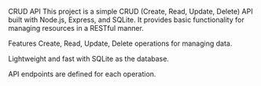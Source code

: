 CRUD API
This project is a simple CRUD (Create, Read, Update, Delete) API built with Node.js, Express, and SQLite. It provides basic functionality for managing resources in a RESTful manner.

Features
Create, Read, Update, Delete operations for managing data.

Lightweight and fast with SQLite as the database.

API endpoints are defined for each operation.
